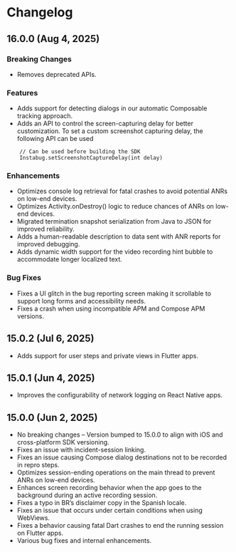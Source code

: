 # Changelog

## 16.0.0 (Aug 4, 2025)

### Breaking Changes

- Removes deprecated APIs.

### Features

- Adds support for detecting dialogs in our automatic Composable tracking approach.
- Adds an API to control the screen-capturing delay for better customization. To set a custom screenshot capturing delay, the following API can be used
```
    // Can be used before building the SDK
    Instabug.setScreenshotCaptureDelay(int delay)
```

### Enhancements

- Optimizes console log retrieval for fatal crashes to avoid potential ANRs on low-end devices.
- Optimizes Activity.onDestroy() logic to reduce chances of ANRs on low-end devices.
- Migrated termination snapshot serialization from Java to JSON for improved reliability.
- Adds a human-readable description to data sent with ANR reports for improved debugging.
- Adds dynamic width support for the video recording hint bubble to accommodate longer localized text.

### Bug Fixes

- Fixes a UI glitch in the bug reporting screen making it scrollable to support long forms and accessibility needs.
- Fixes a crash when using incompatible APM and Compose APM versions.

## 15.0.2 (Jul 6, 2025)

- Adds support for user steps and private views in Flutter apps.

## 15.0.1 (Jun 4, 2025)

- Improves the configurability of network logging on React Native apps.

## 15.0.0 (Jun 2, 2025)

- No breaking changes – Version bumped to 15.0.0 to align with iOS and cross-platform SDK versioning.
- Fixes an issue with incident-session linking.
- Fixes an issue causing Compose dialog destinations not to be recorded in repro steps.
- Optimizes session-ending operations on the main thread to prevent ANRs on low-end devices.
- Enhances screen recording behavior when the app goes to the background during an active recording session. 
- Fixes a typo in BR’s disclaimer copy in the Spanish locale.
- Fixes an issue that occurs under certain conditions when using WebViews.
- Fixes a behavior causing fatal Dart crashes to end the running session on Flutter apps.
- Various bug fixes and internal enhancements.